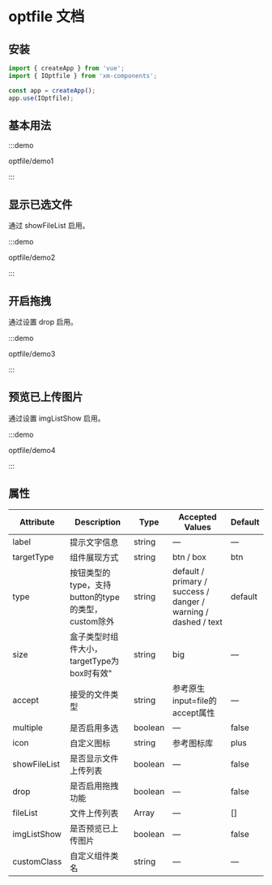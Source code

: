 # optfile 文档

## 安装
```javascript
import { createApp } from 'vue';
import { IOptfile } from 'xm-components';

const app = createApp();
app.use(IOptfile);

```

## 基本用法

:::demo

optfile/demo1

:::

## 显示已选文件
通过 showFileList 启用。

:::demo

optfile/demo2

:::

## 开启拖拽
通过设置 drop 启用。

:::demo

optfile/demo3

:::

## 预览已上传图片
通过设置 imgListShow 启用。

:::demo 

optfile/demo4

:::



## 属性

| Attribute             | Description              | Type                                             | Accepted Values | Default |
| --------------------- | ------------------------ | ------------------------------------------------ | --------------- | ------- |
| label                 | 提示文字信息             | string                                          | —               | —       |
| targetType            | 组件展现方式             | string                                         |btn / box       | btn    |
| type                 | 按钮类型的type，支持button的type的类型，custom除外| string  |default / primary / success / danger / warning / dashed / text|default|
|size            | 盒子类型时组件大小，targetType为box时有效" | string                                | big             |  —   |
| accept           | 接受的文件类型     | string                                            | 参考原生input=file的accept属性|  —   |
| multiple             | 是否启用多选         | boolean                                             | —               | false      |
| icon              | 自定义图标        | string                                               | 参考图标库     |plus  |
| showFileList            | 是否显示文件上传列表      | boolean                                           | —       | false  |
| drop                 | 是否启用拖拽功能       | boolean                                          | —               | false    |
| fileList              | 文件上传列表        | Array                                               | —            |[]  |
| imgListShow            | 是否预览已上传图片      | boolean                                           | —       | false  |
| customClass           | 自定义组件类名        | string                                          | —                | —    |